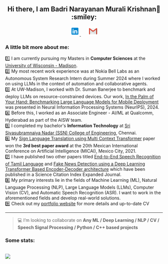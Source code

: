 <h2 align="center"> Hi there, I am Badri Narayanan Murali Krishnan👋 :smiley: </h2>
<p align="center">
    <a href="https://www.linkedin.com/in/mbadrinarayanan" >
        <img alt = "Badri's LinkedIn" width="30px" src="https://raw.githubusercontent.com/MBadriNarayanan/MBadriNarayanan/master/img/LinkedIn.svg">
    </a>
    &nbsp;&nbsp;&nbsp;&nbsp;&nbsp;
    <a href="mailto:immbadri3@gmail.com" >
        <img alt = "Badri's mail" width="30px" src="https://raw.githubusercontent.com/MBadriNarayanan/MBadriNarayanan/master/img/Gmail.svg">
    </a>
<!--     &nbsp;&nbsp;&nbsp;&nbsp;&nbsp;
    <img alt = "Badri's Profile View"  src=https://komarev.com/ghpvc/?username=MBadriNarayanan&color=blue&label=Profile+Views> -->
</p>

### A little bit more about me:
:one: I am currently pursuing my Masters in **Computer Sciences** at the [University of Wisconsin - Madison](https://www.cs.wisc.edu/). <br>
:two: My most recent work experience was at Nokia Bell Labs as an Autonomous System Research Intern during Summer 2024 where I worked on using LLMs in the context of automation and collaborative agents. <br>
:three: At UW-Madison, I worked with Dr. Suman Banerjee to benchmark and deploy LLMs on resource-constrained devices. Our work, [In the Palm of Your Hand: Benchmarking Large Language Models for Mobile Deployment](https://neurips.cc/) was presented in Neural Information Processing Systems (NeurIPS), 2024. <br>
:four: Before this, I worked as an Associate Engineer - AI/ML at Qualcomm, Hyderabad as part of the AISW team. <br>
:five: I completed my bachelor's **Information Technology** at [Sri Sivasubramnaiya Nadar (SSN) College of Engineering](https://www.ssn.edu.in), Chennai. <br>
:six: My [Sign Language Translation using Multi Context Transformer](https://link.springer.com/chapter/10.1007/978-3-030-89820-5_25) paper won the **3rd best paper award** at the 20th Mexican International Conference on Artificial Intelligence (MICAI), Mexico City, 2021.<br>
:seven: I have published two other papers titled [End-to-End Speech Recognition of Tamil Language](http://www.techscience.com/iasc/v32n2/45592) and [Fake News Detection using a Deep Learning Transformer Based Encoder-Decoder architecture](https://content.iospress.com/articles/journal-of-intelligent-and-fuzzy-systems/ifs223980) which have been published in a Science Citation Index Expanded Journal.<br>
:eight: My primary interests lie in the fields of Machine Learning (ML), Natural Language Processing (NLP), Large Language Models (LLMs), Computer Vision (CV), and Automatic Speech Recognition (ASR). I want to work in the aforementioned fields and develop real-world solutions.<br>
:nine: Check out my [portfolio website](https://mbadrinarayanan.com) for more details and up-to-date CV
<hr>

> :computer: I’m looking to collaborate on **Any ML / Deep Learning / NLP / CV / Speech Signal Processing / Python / C++ based projects**<br>

### Some stats:

<p>
<br>
<img src="https://github-readme-stats.vercel.app/api/top-langs/?username=MBadriNarayanan&layout=compact&theme=highcontrast" />
<br>
</p>
